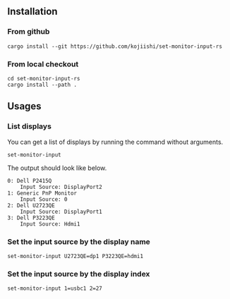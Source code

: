 ## Installation

### From github

```shell-session
cargo install --git https://github.com/kojiishi/set-monitor-input-rs
```

### From local checkout

```shell-session
cd set-monitor-input-rs
cargo install --path .
```

## Usages

### List displays
You can get a list of displays by running the command without arguments.
```shell-session
set-monitor-input
```
The output should look like below.
```shell-session
0: Dell P2415Q
    Input Source: DisplayPort2
1: Generic PnP Monitor
    Input Source: 0
2: Dell U2723QE
    Input Source: DisplayPort1
3: Dell P3223QE
    Input Source: Hdmi1
```

### Set the input source by the display name
```shell-session
set-monitor-input U2723QE=dp1 P3223QE=hdmi1
```

### Set the input source by the display index
```shell-session
set-monitor-input 1=usbc1 2=27
```

